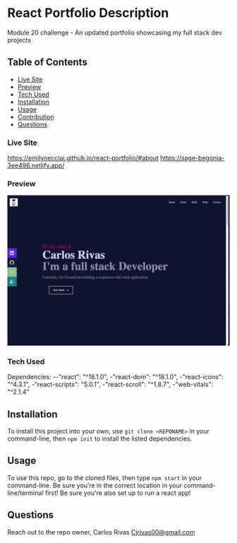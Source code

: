 # React Portfolio Description
Module 20 challenge - An updated portfolio showcasing my full stack dev projects

## Table of Contents
- [Live Site](#live-site)
- [Preview](#preview)
- [Tech Used](#tech-used)
- [Installation](#installation)
- [Usage](#usage)
- [Contribution](#contribution)
- [Questions](#questions)

### Live Site
https://emilynecciai.github.io/react-portfolio/#about
https://sage-begonia-3ee496.netlify.app/

### Preview 

![Preview](src/assets/overview.png)


### Tech Used

Dependencies: 
     --"react": "^18.1.0",
    -"react-dom": "^18.1.0",
    -"react-icons": "^4.3.1",
    -"react-scripts": "5.0.1",
    -"react-scroll": "^1.8.7",
    -"web-vitals": "^2.1.4"

## Installation 

To install this project into your own, use `git clone <REPONAME>` in your command-line, then `npm init` to install the listed dependencies.

## Usage 

To use this repo, go to the cloned files, then type `npm start` in your command-line. Be sure you’re in the correct location in your command-line/terminal first! Be sure you're also set up to run a react app!

## Questions
Reach out to the repo owner, Carlos Rivas Cjrivas00@gmail.com
